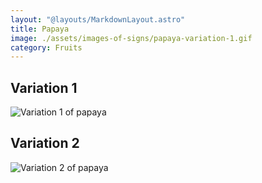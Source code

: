 ```yaml
---
layout: "@layouts/MarkdownLayout.astro"
title: Papaya
image: ./assets/images-of-signs/papaya-variation-1.gif
category: Fruits
---
```


## Variation 1

![Variation 1 of papaya](@signs/papaya-variation-1.gif)

## Variation 2

![Variation 2 of papaya](@signs/papaya-variation-2.gif)
